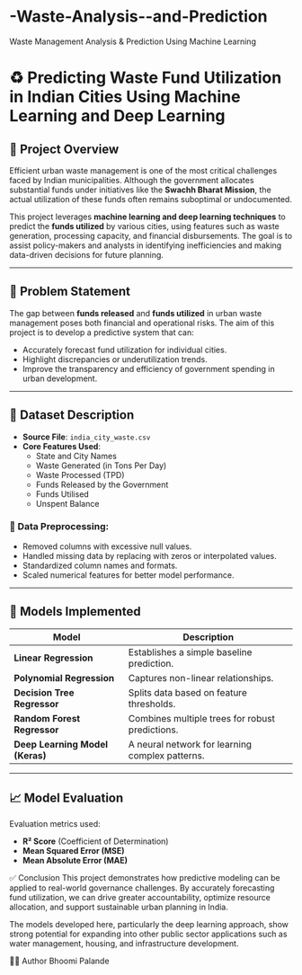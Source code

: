 # -Waste-Analysis--and-Prediction
 Waste Management Analysis &amp; Prediction Using Machine Learning

# ♻️ Predicting Waste Fund Utilization in Indian Cities Using Machine Learning and Deep Learning

## 📌 Project Overview

Efficient urban waste management is one of the most critical challenges faced by Indian municipalities. Although the government allocates substantial funds under initiatives like the **Swachh Bharat Mission**, the actual utilization of these funds often remains suboptimal or undocumented.

This project leverages **machine learning and deep learning techniques** to predict the **funds utilized** by various cities, using features such as waste generation, processing capacity, and financial disbursements. The goal is to assist policy-makers and analysts in identifying inefficiencies and making data-driven decisions for future planning.

---

## 🧾 Problem Statement

The gap between **funds released** and **funds utilized** in urban waste management poses both financial and operational risks. The aim of this project is to develop a predictive system that can:

- Accurately forecast fund utilization for individual cities.
- Highlight discrepancies or underutilization trends.
- Improve the transparency and efficiency of government spending in urban development.

---

## 📂 Dataset Description

- **Source File**: `india_city_waste.csv`
- **Core Features Used**:
  - State and City Names
  - Waste Generated (in Tons Per Day)
  - Waste Processed (TPD)
  - Funds Released by the Government
  - Funds Utilised
  - Unspent Balance

### 📌 Data Preprocessing:
- Removed columns with excessive null values.
- Handled missing data by replacing with zeros or interpolated values.
- Standardized column names and formats.
- Scaled numerical features for better model performance.

---

## 🧠 Models Implemented

| Model                    | Description |
|--------------------------|-------------|
| **Linear Regression**     | Establishes a simple baseline prediction. |
| **Polynomial Regression** | Captures non-linear relationships. |
| **Decision Tree Regressor** | Splits data based on feature thresholds. |
| **Random Forest Regressor** | Combines multiple trees for robust predictions. |
| **Deep Learning Model (Keras)** | A neural network for learning complex patterns. |

---

## 📈 Model Evaluation

Evaluation metrics used:

- **R² Score** (Coefficient of Determination)
- **Mean Squared Error (MSE)**
- **Mean Absolute Error (MAE)**


✅ Conclusion
This project demonstrates how predictive modeling can be applied to real-world governance challenges. By accurately forecasting fund utilization, we can drive greater accountability, optimize resource allocation, and support sustainable urban planning in India.

The models developed here, particularly the deep learning approach, show strong potential for expanding into other public sector applications such as water management, housing, and infrastructure development.

👩‍💻 Author
Bhoomi Palande
